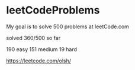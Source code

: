 # leetCodeProblems
My goal is to solve 500 problems at leetCode.com

solved 360/500 so far

190 easy
151 medium
19 hard


https://leetcode.com/olsh/
